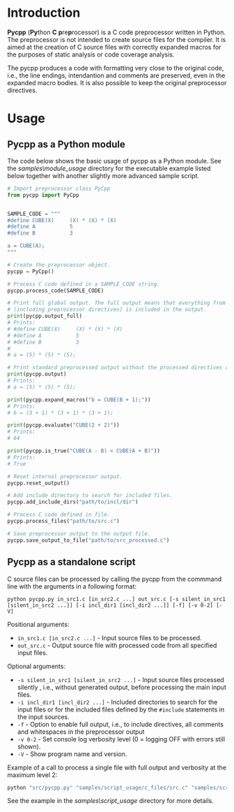 # Introduction

**Pycpp** (**Py**thon **C** **p**re**p**rocessor) is a C code preprocessor written in Python. The preprocessor is not
intended to create source files for the compiler. It is aimed at the creation of C source files with correctly
expanded macros for the purposes of static analysis or code coverage analysis.

The pycpp produces a code with formatting very close to the original code, i.e., the line endings, intendantion and
comments are preserved, even in the expanded macro bodies. It is also possible to keep the original preprocessor
directives.

# Usage

## Pycpp as a Python module

The code below shows the basic usage of pycpp as a Python module. See the *samples\module_usage* directory for the
executable example listed below together with another slightly more advanced sample script.

``` python
# Import preprocessor class PyCpp
from pycpp import PyCpp


SAMPLE_CODE = """
#define CUBE(X)     (X) * (X) * (X)
#define A           5
#define B           3

a = CUBE(A);
"""

# Create the preprocessor object.
pycpp = PyCpp()

# Process C code defined in a SAMPLE_CODE string.
pycpp.process_code(SAMPLE_CODE)

# Print full global output. The full output means that everything from the original code
# (including preprocessor directives) is included in the output.
print(pycpp.output_full)
# Prints:
# #define CUBE(X)     (X) * (X) * (X)
# #define A           5
# #define B           3
#
# a = (5) * (5) * (5);

# Print standard preprocessed output without the processed directives and comments not related to the remaining code.
print(pycpp.output)
# Prints:
# a = (5) * (5) * (5);

print(pycpp.expand_macros("b = CUBE(B + 1);"))
# Prints:
# b = (3 + 1) * (3 + 1) * (3 + 1);

print(pycpp.evaluate("CUBE(2 + 2)"))
# Prints:
# 64

print(pycpp.is_true("CUBE(A - B) < CUBE(A + B)"))
# Prints:
# True

# Reset internal preprocessor output.
pycpp.reset_output()

# Add include directory to search for included files.
pycpp.add_include_dirs("path/to/incl/dir")

# Process C code defined in file.
pycpp.process_files("path/to/src.c")

# Save preprocessor output to the output file.
pycpp.save_output_to_file("path/to/src_processed.c")
```

## Pycpp as a standalone script

C source files can be processed by calling the pycpp from the commmand line with the arguments in a following format:

```text
python pycpp.py in_src1.c [in_src2.c ...] out_src.c [-s silent_in_src1 [silent_in_src2 ...]] [-i incl_dir1 [incl_dir2 ...]] [-f] [-v 0-2] [-V]
```

Positional arguments:

- `in_src1.c [in_src2.c ...]` - Input source files to be processed.
- `out_src.c` - Output source file with processed code from all specified input files.

Optional arguments:

- `-s silent_in_src1 [silent_in_src2 ...]` - Input source files processed silently , i.e., without generated
  output, before processing the main input files.
- `-i incl_dir1 [incl_dir2 ...]` - Included directories to search for the input files or for the included files
  defined by the `#include` statements in the input sources.
- `-f` - Option to enable full output, i.e., to include directives, all comments and whitespaces in the
  preprocessor output
- `-v 0-2` - Set console log verbosity level (0 = logging OFF with errors still shown).
- `-V` - Show program name and version.

Example of a call to process a single file with full output and verbosity at the maximum level 2:

```powershell
python "src/pycpp.py" "samples/script_usage/c_files/src.c" "samples/script_usage/c_files/processed_src.c" -i "samples/script_usage/c_files/incl" -f -v2
```

See the example in the *samples\script_usage* directory for more details.
